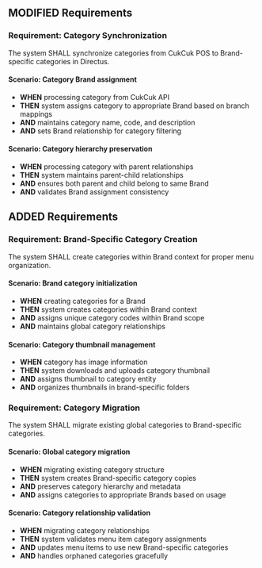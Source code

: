 ## MODIFIED Requirements
### Requirement: Category Synchronization
The system SHALL synchronize categories from CukCuk POS to Brand-specific categories in Directus.

#### Scenario: Category Brand assignment
- **WHEN** processing category from CukCuk API
- **THEN** system assigns category to appropriate Brand based on branch mappings
- **AND** maintains category name, code, and description
- **AND** sets Brand relationship for category filtering

#### Scenario: Category hierarchy preservation
- **WHEN** processing category with parent relationships
- **THEN** system maintains parent-child relationships
- **AND** ensures both parent and child belong to same Brand
- **AND** validates Brand assignment consistency

## ADDED Requirements
### Requirement: Brand-Specific Category Creation
The system SHALL create categories within Brand context for proper menu organization.

#### Scenario: Brand category initialization
- **WHEN** creating categories for a Brand
- **THEN** system creates categories within Brand context
- **AND** assigns unique category codes within Brand scope
- **AND** maintains global category relationships

#### Scenario: Category thumbnail management
- **WHEN** category has image information
- **THEN** system downloads and uploads category thumbnail
- **AND** assigns thumbnail to category entity
- **AND** organizes thumbnails in brand-specific folders

### Requirement: Category Migration
The system SHALL migrate existing global categories to Brand-specific categories.

#### Scenario: Global category migration
- **WHEN** migrating existing category structure
- **THEN** system creates Brand-specific category copies
- **AND** preserves category hierarchy and metadata
- **AND** assigns categories to appropriate Brands based on usage

#### Scenario: Category relationship validation
- **WHEN** migrating category relationships
- **THEN** system validates menu item category assignments
- **AND** updates menu items to use new Brand-specific categories
- **AND** handles orphaned categories gracefully